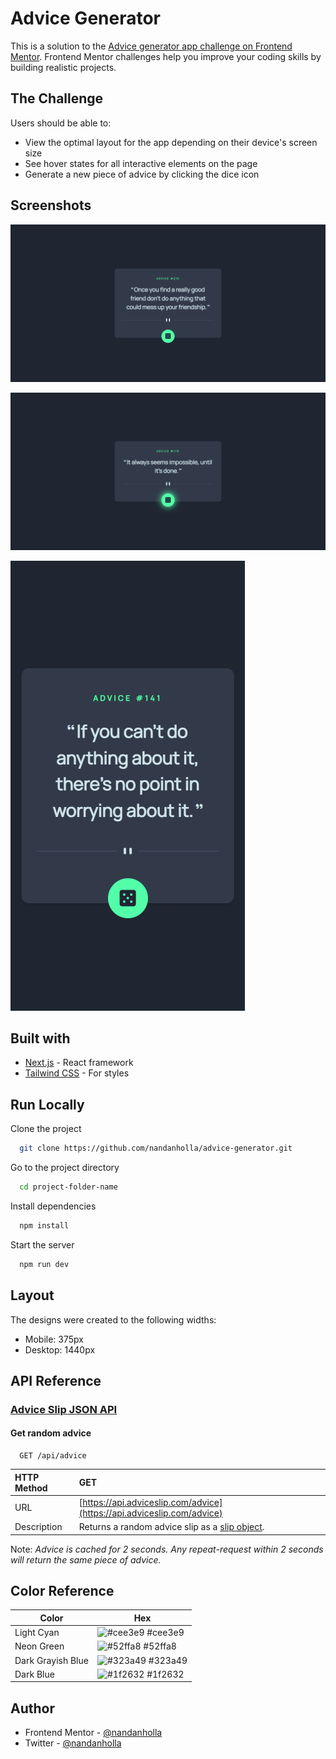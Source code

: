 # Advice Generator

This is a solution to the [Advice generator app challenge on Frontend Mentor](https://www.frontendmentor.io/challenges/advice-generator-app-QdUG-13db). Frontend Mentor challenges help you improve your coding skills by building realistic projects.

## The Challenge

Users should be able to:

- View the optimal layout for the app depending on their device's screen size
- See hover states for all interactive elements on the page
- Generate a new piece of advice by clicking the dice icon

## Screenshots

![Desktop Screenshot](/assets/desktop.png "Desktop Screenshot")

![Active State](/assets/active.png "Active state")

![Mobile Screenshot](/assets/mobile.png "Mobile Screenshot")

## Built with

- [Next.js](https://nextjs.org/) - React framework
- [Tailwind CSS](https://tailwindcss.com/) - For styles

## Run Locally

Clone the project

```bash
  git clone https://github.com/nandanholla/advice-generator.git
```

Go to the project directory

```bash
  cd project-folder-name
```

Install dependencies

```bash
  npm install
```

Start the server

```bash
  npm run dev
```

## Layout

The designs were created to the following widths:

- Mobile: 375px
- Desktop: 1440px
## API Reference

### [Advice Slip JSON API](https://api.adviceslip.com/)

#### Get random advice

```http
  GET /api/advice
```

| HTTP Method | GET   |
| :-------- | :------- | 
| URL | [https://api.adviceslip.com/advice](https://api.adviceslip.com/advice) |
| Description | Returns a random advice slip as a [slip object](https://api.adviceslip.com/#object-slip). |

Note: _Advice is cached for 2 seconds. Any repeat-request within 2 seconds will return the same piece of advice._

## Color Reference

| Color             | Hex                                                                |
| ----------------- | ------------------------------------------------------------------ |
| Light Cyan | ![#cee3e9](https://via.placeholder.com/10/cee3e9?text=+) #cee3e9 |
| Neon Green | ![#52ffa8](https://via.placeholder.com/10/52ffa8?text=+) #52ffa8 |
| Dark Grayish Blue | ![#323a49](https://via.placeholder.com/10/323a49?text=+) #323a49 |
| Dark Blue | ![#1f2632](https://via.placeholder.com/10/1f2632?text=+) #1f2632 |

## Author

- Frontend Mentor - [@nandanholla](https://www.frontendmentor.io/profile/nandanholla)
- Twitter - [@nandanholla](https://www.twitter.com/nandanholla)
